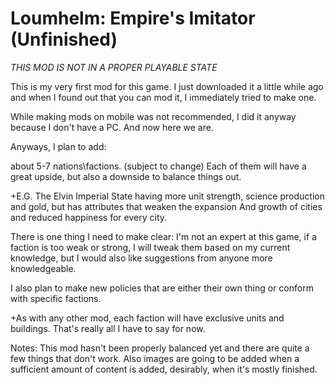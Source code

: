 # Loumhelm: Empire's Imitator (Unfinished)
*THIS MOD IS NOT IN A PROPER PLAYABLE STATE*


This is my very first mod for this game.
I just downloaded it a little while ago and when I found out that you can mod it, I immediately tried to make one.

While making mods on mobile was not recommended, I did it anyway because I don't have a PC.
And now here we are.

Anyways, I plan to add:

about 5-7 nations\factions. (subject to change)
Each of them will have a great upside, but also a downside to balance things out.

+E.G. The Elvin Imperial State having more unit strength, science production and gold, but has attributes that weaken the expansion And growth of cities and reduced happiness for every city.

There is one thing I need to make clear:      I'm not an expert at this game, if a faction is too weak or strong, I will tweak them based on my current knowledge, but I would also like suggestions from anyone more knowledgeable.

I also plan to make new policies that are either their own thing or conform with specific factions.

+As with any other mod, each faction will have exclusive units and buildings.
That's really all I have to say for now.


Notes: This mod hasn't been properly balanced yet and there are quite a few things that don't work.
Also images are going to be added when a sufficient amount of content is added, desirably, when it's mostly finished.